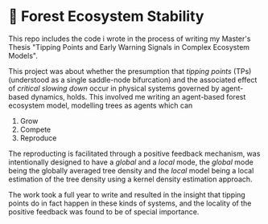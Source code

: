 # 🌳 Forest Ecosystem Stability
This repo includes the code i wrote in the process of writing my Master's Thesis "Tipping Points and Early Warning Signals in Complex Ecosystem Models". 

This project was about whether the presumption that *tipping points* (TPs) (understood as a single saddle-node bifurcation) and the associated effect of *critical slowing down* occur in physical systems governed by agent-based dynamics, holds. This involved me writing an agent-based forest ecosystem model, modelling trees as agents which can
1. Grow
2. Compete
3. Reproduce

The reproducting is facilitated through a positive feedback mechanism, was intentionally designed to have a *global* and a *local* mode, the *global* mode being the globally averaged tree density and the *local* model being a local estimation of the tree density using a kernel density estimation approach.

The work took a full year to write and resulted in the insight that tipping points do in fact happen in these kinds of systems, and the locality of the positive feedback was found to be of special importance.
